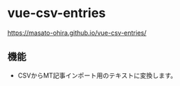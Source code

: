 # vue-csv-entries

https://masato-ohira.github.io/vue-csv-entries/

## 機能

* CSVからMT記事インポート用のテキストに変換します。
